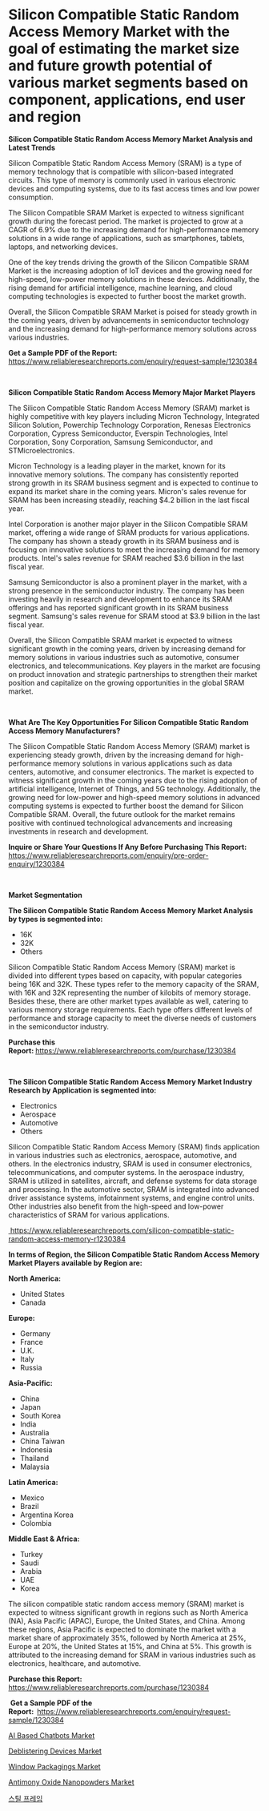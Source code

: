 <p><h1>Silicon Compatible Static Random Access Memory Market with the goal of estimating the market size and future growth potential of various market segments based on component, applications, end user and region</h1></p><p><strong>Silicon Compatible Static Random Access Memory Market Analysis and Latest Trends</strong></p>
<p><p>Silicon Compatible Static Random Access Memory (SRAM) is a type of memory technology that is compatible with silicon-based integrated circuits. This type of memory is commonly used in various electronic devices and computing systems, due to its fast access times and low power consumption.</p><p>The Silicon Compatible SRAM Market is expected to witness significant growth during the forecast period. The market is projected to grow at a CAGR of 6.9% due to the increasing demand for high-performance memory solutions in a wide range of applications, such as smartphones, tablets, laptops, and networking devices.</p><p>One of the key trends driving the growth of the Silicon Compatible SRAM Market is the increasing adoption of IoT devices and the growing need for high-speed, low-power memory solutions in these devices. Additionally, the rising demand for artificial intelligence, machine learning, and cloud computing technologies is expected to further boost the market growth.</p><p>Overall, the Silicon Compatible SRAM Market is poised for steady growth in the coming years, driven by advancements in semiconductor technology and the increasing demand for high-performance memory solutions across various industries.</p></p>
<p><strong>Get a Sample PDF of the Report:&nbsp;</strong> <a href="https://www.reliableresearchreports.com/enquiry/request-sample/1230384">https://www.reliableresearchreports.com/enquiry/request-sample/1230384</a></p>
<p>&nbsp;</p>
<p><strong>Silicon Compatible Static Random Access Memory Major Market Players</strong></p>
<p><p>The Silicon Compatible Static Random Access Memory (SRAM) market is highly competitive with key players including Micron Technology, Integrated Silicon Solution, Powerchip Technology Corporation, Renesas Electronics Corporation, Cypress Semiconductor, Everspin Technologies, Intel Corporation, Sony Corporation, Samsung Semiconductor, and STMicroelectronics. </p><p>Micron Technology is a leading player in the market, known for its innovative memory solutions. The company has consistently reported strong growth in its SRAM business segment and is expected to continue to expand its market share in the coming years. Micron's sales revenue for SRAM has been increasing steadily, reaching $4.2 billion in the last fiscal year.</p><p>Intel Corporation is another major player in the Silicon Compatible SRAM market, offering a wide range of SRAM products for various applications. The company has shown a steady growth in its SRAM business and is focusing on innovative solutions to meet the increasing demand for memory products. Intel's sales revenue for SRAM reached $3.6 billion in the last fiscal year.</p><p>Samsung Semiconductor is also a prominent player in the market, with a strong presence in the semiconductor industry. The company has been investing heavily in research and development to enhance its SRAM offerings and has reported significant growth in its SRAM business segment. Samsung's sales revenue for SRAM stood at $3.9 billion in the last fiscal year.</p><p>Overall, the Silicon Compatible SRAM market is expected to witness significant growth in the coming years, driven by increasing demand for memory solutions in various industries such as automotive, consumer electronics, and telecommunications. Key players in the market are focusing on product innovation and strategic partnerships to strengthen their market position and capitalize on the growing opportunities in the global SRAM market.</p></p>
<p>&nbsp;</p>
<p><strong>What Are The Key Opportunities For Silicon Compatible Static Random Access Memory Manufacturers?</strong></p>
<p><p>The Silicon Compatible Static Random Access Memory (SRAM) market is experiencing steady growth, driven by the increasing demand for high-performance memory solutions in various applications such as data centers, automotive, and consumer electronics. The market is expected to witness significant growth in the coming years due to the rising adoption of artificial intelligence, Internet of Things, and 5G technology. Additionally, the growing need for low-power and high-speed memory solutions in advanced computing systems is expected to further boost the demand for Silicon Compatible SRAM. Overall, the future outlook for the market remains positive with continued technological advancements and increasing investments in research and development.</p></p>
<p><strong>Inquire or Share Your Questions If Any Before Purchasing This Report:</strong> <a href="https://www.reliableresearchreports.com/enquiry/pre-order-enquiry/1230384">https://www.reliableresearchreports.com/enquiry/pre-order-enquiry/1230384</a></p>
<p>&nbsp;</p>
<p><strong>Market Segmentation</strong></p>
<p><strong>The Silicon Compatible Static Random Access Memory Market Analysis by types is segmented into:</strong></p>
<p><ul><li>16K</li><li>32K</li><li>Others</li></ul></p>
<p><p>Silicon Compatible Static Random Access Memory (SRAM) market is divided into different types based on capacity, with popular categories being 16K and 32K. These types refer to the memory capacity of the SRAM, with 16K and 32K representing the number of kilobits of memory storage. Besides these, there are other market types available as well, catering to various memory storage requirements. Each type offers different levels of performance and storage capacity to meet the diverse needs of customers in the semiconductor industry.</p></p>
<p><strong>Purchase this Report:&nbsp;</strong><a href="https://www.reliableresearchreports.com/purchase/1230384">https://www.reliableresearchreports.com/purchase/1230384</a></p>
<p>&nbsp;</p>
<p><strong>The Silicon Compatible Static Random Access Memory Market Industry Research by Application is segmented into:</strong></p>
<p><ul><li>Electronics</li><li>Aerospace</li><li>Automotive</li><li>Others</li></ul></p>
<p><p>Silicon Compatible Static Random Access Memory (SRAM) finds application in various industries such as electronics, aerospace, automotive, and others. In the electronics industry, SRAM is used in consumer electronics, telecommunications, and computer systems. In the aerospace industry, SRAM is utilized in satellites, aircraft, and defense systems for data storage and processing. In the automotive sector, SRAM is integrated into advanced driver assistance systems, infotainment systems, and engine control units. Other industries also benefit from the high-speed and low-power characteristics of SRAM for various applications.</p></p>
<p><a href="https://www.reliableresearchreports.com/silicon-compatible-static-random-access-memory-r1230384">&nbsp;https://www.reliableresearchreports.com/silicon-compatible-static-random-access-memory-r1230384</a></p>
<p><strong>In terms of Region, the Silicon Compatible Static Random Access Memory Market Players available by Region are:</strong></p>
<p>
    <p> <strong> North America: </strong>
        <ul>
            <li>United States</li>
            <li>Canada</li>
        </ul>
        </p> 
    <p> <strong> Europe: </strong>
        <ul>
            <li>Germany</li>
            <li>France</li>
            <li>U.K.</li>
            <li>Italy</li>
            <li>Russia</li>
        </ul>
        </p> 
    <p> <strong> Asia-Pacific: </strong>
        <ul>
            <li>China</li>
            <li>Japan</li>
            <li>South Korea</li>
            <li>India</li>
            <li>Australia</li>
            <li>China Taiwan</li>
            <li>Indonesia</li>
            <li>Thailand</li>
            <li>Malaysia</li>
        </ul>
        </p> 
    <p> <strong> Latin America: </strong>
        <ul>
            <li>Mexico</li>
            <li>Brazil</li>
            <li>Argentina Korea</li>
            <li>Colombia</li>
        </ul>
        </p> 
    <p> <strong> Middle East & Africa: </strong>
        <ul>
            <li>Turkey</li>
            <li>Saudi</li>
            <li>Arabia</li>
            <li>UAE</li>
            <li>Korea</li>
        </ul>
    </p>
    </p>
<p><p>The silicon compatible static random access memory (SRAM) market is expected to witness significant growth in regions such as North America (NA), Asia Pacific (APAC), Europe, the United States, and China. Among these regions, Asia Pacific is expected to dominate the market with a market share of approximately 35%, followed by North America at 25%, Europe at 20%, the United States at 15%, and China at 5%. This growth is attributed to the increasing demand for SRAM in various industries such as electronics, healthcare, and automotive.</p></p>
<p><strong>Purchase this Report: </strong><a href="https://www.reliableresearchreports.com/purchase/1230384">https://www.reliableresearchreports.com/purchase/1230384</a></p>
<p>&nbsp;<strong>Get a Sample PDF of the Report:&nbsp;&nbsp;</strong><a href="https://www.reliableresearchreports.com/enquiry/request-sample/1230384">https://www.reliableresearchreports.com/enquiry/request-sample/1230384</a></p>
<p><strong></strong></p>
<p><p><a href="https://medium.com/@sarahhopkins94/exploring-ai-based-chatbots-market-dynamics-global-trends-and-future-growth-prospects-2024-e4a24c11ccd2">AI Based Chatbots Market</a></p><p><a href="https://issuu.com/reportprime-2/docs/deblistering-devices-market-size-2030.pptx">Deblistering Devices Market</a></p><p><a href="https://github.com/IkeSchumm04/Market-Research-Report-List-1/blob/main/window-packagings-market.md">Window Packagings Market</a></p><p><a href="https://issuu.com/reportprime-2/docs/antimony-oxide-nanopowders-market-size-2030.pptx">Antimony Oxide Nanopowders Market</a></p><p><a href="https://medium.com/@ucghafeg91/%EC%8B%9C%EC%9E%A5-%EC%98%88%EC%B8%A1-%EA%B8%80%EB%A1%9C%EB%B2%8C-%EA%B0%95%EC%B2%A0-%ED%94%84%EB%A0%88%EC%9E%84-%ED%8A%B8%EB%A0%8C%EB%93%9C-%EB%B0%8F-%EC%98%81%ED%96%A5-%EB%B6%84%EC%84%9D-2024-2031-76dd618b1c60">스틸 프레임</a></p></p>